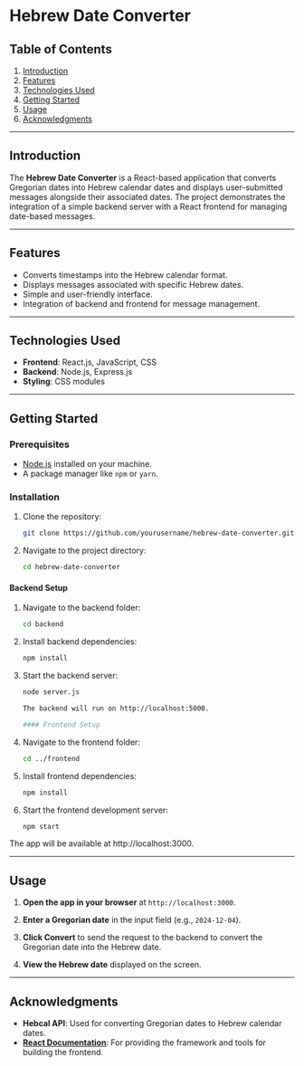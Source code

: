 # Hebrew Date Converter

## Table of Contents
1. [Introduction](#introduction)
2. [Features](#features)
3. [Technologies Used](#technologies-used)
4. [Getting Started](#getting-started)
5. [Usage](#usage)
6. [Acknowledgments](#acknowledgments)

---

## Introduction
The **Hebrew Date Converter** is a React-based application that converts Gregorian dates into Hebrew calendar dates and displays user-submitted messages alongside their associated dates. The project demonstrates the integration of a simple backend server with a React frontend for managing date-based messages.

---

## Features
- Converts timestamps into the Hebrew calendar format.
- Displays messages associated with specific Hebrew dates.
- Simple and user-friendly interface.
- Integration of backend and frontend for message management.

---

## Technologies Used
- **Frontend**: React.js, JavaScript, CSS
- **Backend**: Node.js, Express.js
- **Styling**: CSS modules

---

## Getting Started

### Prerequisites
- [Node.js](https://nodejs.org/) installed on your machine.
- A package manager like `npm` or `yarn`.

### Installation
1. Clone the repository:
   ```bash
   git clone https://github.com/yourusername/hebrew-date-converter.git
2. Navigate to the project directory:
   ```bash
   cd hebrew-date-converter

#### Backend Setup
1. Navigate to the backend folder:
   ```bash
   cd backend
2. Install backend dependencies:
   ```bash
   npm install
3. Start the backend server:
   ```bash
   node server.js

   The backend will run on http://localhost:5000.

   #### Frontend Setup
1. Navigate to the frontend folder:
   ```bash
   cd ../frontend
2. Install frontend dependencies:
   ```bash
   npm install
3. Start the frontend development server:
   ```bash
   npm start

The app will be available at http://localhost:3000.

---

## Usage

1. **Open the app in your browser** at `http://localhost:3000`.

2. **Enter a Gregorian date** in the input field (e.g., `2024-12-04`).

3. **Click Convert** to send the request to the backend to convert the Gregorian date into the Hebrew date.

4. **View the Hebrew date** displayed on the screen.

---

## Acknowledgments

- **Hebcal API**: Used for converting Gregorian dates to Hebrew calendar dates.
- **[React Documentation](https://reactjs.org/docs/getting-started.html)**: For providing the framework and tools for building the frontend.


